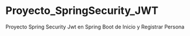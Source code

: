 # Proyecto_SpringSecurity_JWT
Proyecto Spring Security Jwt en Spring Boot de Inicio y Registrar Persona
